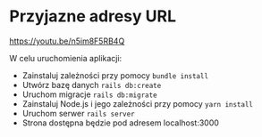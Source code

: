 # Przyjazne adresy URL

https://youtu.be/n5im8F5RB4Q

W celu uruchomienia aplikacji:
  - Zainstaluj zależności przy pomocy `bundle install`
  - Utwórz bazę danych `rails db:create`
  - Uruchom migracje `rails db:migrate`
  - Zainstaluj Node.js i jego zależności przy pomocy `yarn install`
  - Uruchom serwer `rails server`
  - Strona dostępna będzie pod adresem localhost:3000
  

